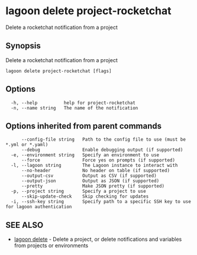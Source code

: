 # lagoon delete project-rocketchat

Delete a rocketchat notification from a project

## Synopsis

Delete a rocketchat notification from a project

```text
lagoon delete project-rocketchat [flags]
```

## Options

```text
  -h, --help          help for project-rocketchat
  -n, --name string   The name of the notification
```

## Options inherited from parent commands

```text
      --config-file string   Path to the config file to use (must be *.yml or *.yaml)
      --debug                Enable debugging output (if supported)
  -e, --environment string   Specify an environment to use
      --force                Force yes on prompts (if supported)
  -l, --lagoon string        The Lagoon instance to interact with
      --no-header            No header on table (if supported)
      --output-csv           Output as CSV (if supported)
      --output-json          Output as JSON (if supported)
      --pretty               Make JSON pretty (if supported)
  -p, --project string       Specify a project to use
      --skip-update-check    Skip checking for updates
  -i, --ssh-key string       Specify path to a specific SSH key to use for lagoon authentication
```

## SEE ALSO

* [lagoon delete](lagoon_delete.md)     - Delete a project, or delete notifications and variables from projects or environments

